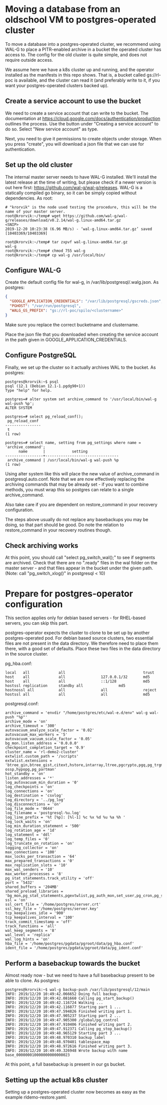 # Moving a database from an oldschool VM to postgres-operated cluster

To move a database into a postgres-operated cluster, we recommend using WAL-G to place a PITR-enabled archive in a bucket the operated cluster has access to. The config for the old cluster is quite simple, and does not require outside access. 

We assume here we have a k8s cluster up and running, and the operator installed as the manifests in this repo shows. That is, a bucket called gs://rl-poc is available, and the cluster can read it (and preferably write to it, if you want your postgres-operated clusters backed up).

## Create a service account to use the bucket

We need to create a service account that can write to the bucket. The documentation at https://cloud.google.com/docs/authentication/production outlines the process. Use the button under "Creating a service account" to do so. Select "New service account" as type. 

Next, you need to give it permissions to create objects under storage. When you press "create", you will download a json file that we can use for authentication.

## Set up the old cluster

The internal master server needs to have WAL-G installed. We'll install the latest release at the time of writing, but please check if a newer version is out here first: https://github.com/wal-g/wal-g/releases. WAL-G is a statically compiled go binary, so it can be simply copied without dependencies. As root:

```console
# "krorvik" is the node used testing the procedure, this will be the name of your master server.
root@krorvik:~/temp# wget https://github.com/wal-g/wal-g/releases/download/v0.2.14/wal-g.linux-amd64.tar.gz
<SNIP>
2019-12-20 10:23:38 (6.96 MB/s) - ‘wal-g.linux-amd64.tar.gz’ saved [10403369/10403369]
 
root@krorvik:~/temp# tar zxpvf wal-g.linux-amd64.tar.gz
wal-g
root@krorvik:~/temp# chmod 755 wal-g
root@krorvik:~/temp# cp wal-g /usr/local/bin/
```

## Configure WAL-G

Create the default config file for wal-g, in /var/lib/postgresql/.walg.json. As postgres:

```/var/lib/postgresql/.walg.json
{
  "GOOGLE_APPLICATION_CREDENTIALS": "/var/lib/postgresql/gscreds.json",
  "PGHOST": "/var/run/postgresql",
  "WALG_GS_PREFIX": "gs://rl-poc/spilo/<clustername>"
}
```

Make sure you replace the correct bucketname and clustername.

Place the json file that you downloaded when creating the service account in the path given in GOOGLE_APPLICATION_CREDENTIALS. 

## Configure PostgreSQL

Finally, we set up the cluster so it actually archives WAL to the bucket. As postgres:

```console
postgres@krorvik:~$ psql
psql (12.1 (Debian 12.1-1.pgdg90+1))
Type "help" for help.
 
postgres=# alter system set archive_command to '/usr/local/bin/wal-g wal-push %p';
ALTER SYSTEM
 
postgres=# select pg_reload_conf();
 pg_reload_conf
----------------
 t
(1 row)
 
postgres=# select name, setting from pg_settings where name = 'archive_command';
      name       |            setting            
-----------------+---------------------------------
 archive_command | /usr/local/bin/wal-g wal-push %p
(1 row)
```

Using alter system like this will place the new value of archive_command in postgresql.auto.conf. Note that we are now effectively replacing the archiving commands that may be already set - if you want to combine methods, you must wrap this so postgres can relate to a single archive_command. 

Also take care if you are dependent on restore_command in your recovery configuration. 

The steps above usually do not replace any basebackups you may be doing, so that part should be good. Do note the relation to restore_command in your recovery routines though. 

## Check archiving works

At this point, you should call "select pg_switch_wal();" to see if segments are archived. Check that there are no ".ready" files in the wal folder on the master server - and that files appear in the bucket under the given path.  (Note: call "pg_switch_xlog()" in postgresql < 10)

# Prepare for postgres-operator configuration

This section applies only for debian based servers - for RHEL-based servers, you can skip this part. 

postgres-operator expects the cluster to clone to be set up by another postgres-operated pod. For debian based source clusters, two essential files are not present in the data directory. We therefore need to place them there, with a good set of defaults. Place these two files in the data directory in the source cluster. 

pg_hba.conf:

```
local   all             all                                   trust
host    all             all                127.0.0.1/32       md5
host    all             all                ::1/128            md5
hostssl replication     standby all                md5
hostnossl all           all                all                reject
hostssl all             all                all                md5
```

postgresql.conf:

```
archive_command = 'envdir "/home/postgres/etc/wal-e.d/env" wal-g wal-push "%p"'
archive_mode = 'on'
archive_timeout = '300'
autovacuum_analyze_scale_factor = '0.02'
autovacuum_max_workers = '5'
autovacuum_vacuum_scale_factor = '0.05'
bg_mon.listen_address = '0.0.0.0'
checkpoint_completion_target = '0.9'
cluster_name = 'rl-demo2-cluster'
extwlist.custom_path = '/scripts'
extwlist.extensions = 'btree_gin,btree_gist,citext,hstore,intarray,ltree,pgcrypto,pgq,pg_trgm,postgres_fdw,uuid-ossp,hypopg,pg_partman'
hot_standby = 'on'
listen_addresses = '*'
log_autovacuum_min_duration = '0'
log_checkpoints = 'on'
log_connections = 'on'
log_destination = 'csvlog'
log_directory = '../pg_log'
log_disconnections = 'on'
log_file_mode = '0644'
log_filename = 'postgresql-%u.log'
log_line_prefix = '%t [%p]: [%l-1] %c %x %d %u %a %h '
log_lock_waits = 'on'
log_min_duration_statement = '500'
log_rotation_age = '1d'
log_statement = 'ddl'
log_temp_files = '0'
log_truncate_on_rotation = 'on'
logging_collector = 'on'
max_connections = '100'
max_locks_per_transaction = '64'
max_prepared_transactions = '0'
max_replication_slots = '10'
max_wal_senders = '10'
max_worker_processes = '8'
pg_stat_statements.track_utility = 'off'
port = '5432'
shared_buffers = '204MB'
shared_preload_libraries = 'bg_mon,pg_stat_statements,pgextwlist,pg_auth_mon,set_user,pg_cron,pg_stat_kcache'
ssl = 'on'
ssl_cert_file = '/home/postgres/server.crt'
ssl_key_file = '/home/postgres/server.key'
tcp_keepalives_idle = '900'
tcp_keepalives_interval = '100'
track_commit_timestamp = 'off'
track_functions = 'all'
wal_keep_segments = '8'
wal_level = 'replica'
wal_log_hints = 'on'
hba_file = '/home/postgres/pgdata/pgroot/data/pg_hba.conf'
ident_file = '/home/postgres/pgdata/pgroot/data/pg_ident.conf'
```

## Perform a basebackup towards the bucket

Almost ready now - but we need to have a full basebackup present to be able to clone. As postgres:

```console
postgres@krorvik:~$ wal-g backup-push /var/lib/postgresql/12/main
INFO: 2019/12/20 10:49:42.066652 Doing full backup.
INFO: 2019/12/20 10:49:42.081660 Calling pg_start_backup()
INFO: 2019/12/20 10:49:42.116724 Walking ...
INFO: 2019/12/20 10:49:42.116877 Starting part 1 ...
INFO: 2019/12/20 10:49:47.594826 Finished writing part 1.
INFO: 2019/12/20 10:49:47.905237 Starting part 2 ...
INFO: 2019/12/20 10:49:47.905300 /global/pg_control
INFO: 2019/12/20 10:49:47.910406 Finished writing part 2.
INFO: 2019/12/20 10:49:47.912371 Calling pg_stop_backup()
INFO: 2019/12/20 10:49:48.965129 Starting part 3 ...
INFO: 2019/12/20 10:49:48.970310 backup_label
INFO: 2019/12/20 10:49:48.970401 tablespace_map
INFO: 2019/12/20 10:49:48.972616 Finished writing part 3.
INFO: 2019/12/20 10:49:49.326948 Wrote backup with name base_000000010000000000000023
```

At this point, a full basebackup is present in our gs bucket.

## Setting up the actual k8s cluster

Setting up a postgres-operated cluster now becomes as easy as the example rldemo-restore.yaml. 
